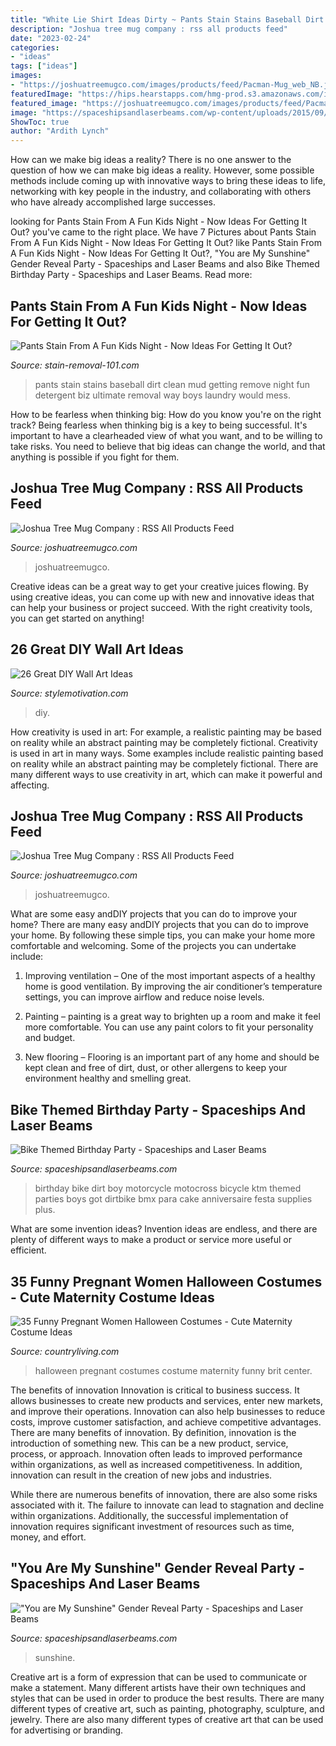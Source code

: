 ```yaml
---
title: "White Lie Shirt Ideas Dirty ~ Pants Stain Stains Baseball Dirt Clean Mud Getting Remove Night Fun Detergent Biz Ultimate Removal Way Boys Laundry Would Mess"
description: "Joshua tree mug company : rss all products feed"
date: "2023-02-24"
categories:
- "ideas"
tags: ["ideas"]
images:
- "https://joshuatreemugco.com/images/products/feed/Pacman-Mug_web_NB.jpg"
featuredImage: "https://hips.hearstapps.com/hmg-prod.s3.amazonaws.com/images/prego-maternity-halloween-costume-1529619190.jpg?crop=1xw:1xh;center,top&amp;resize=480:*"
featured_image: "https://joshuatreemugco.com/images/products/feed/Pacman-Mug_web_NB.jpg"
image: "https://spaceshipsandlaserbeams.com/wp-content/uploads/2015/09/gender-reveal-party-ideas.jpg"
ShowToc: true
author: "Ardith Lynch"
---
```



How can we make big ideas a reality?
There is no one answer to the question of how we can make big ideas a reality. However, some possible methods include coming up with innovative ways to bring these ideas to life, networking with key people in the industry, and collaborating with others who have already accomplished large successes.

	

		
looking for Pants Stain From A Fun Kids Night - Now Ideas For Getting It Out? you've came to the right place. We have 7 Pictures about Pants Stain From A Fun Kids Night - Now Ideas For Getting It Out? like Pants Stain From A Fun Kids Night - Now Ideas For Getting It Out?, &quot;You are My Sunshine&quot; Gender Reveal Party - Spaceships and Laser Beams and also Bike Themed Birthday Party - Spaceships and Laser Beams. Read more:
		
    
## Pants Stain From A Fun Kids Night - Now Ideas For Getting It Out?

<img loading=lazy src="https://www.stain-removal-101.com/images/xpants-stain-from-a-fun-kids-night-now-ideas-for-getting-it-out-21534102.jpg.pagespeed.ic.fpIIhqupiP.jpg" onerror="this.onerror=null;this.src='https://tse1.mm.bing.net/th?id=OIP.fpIIhqupiPALR1zNLMURpgAAAA&amp;pid=15.1';" alt="Pants Stain From A Fun Kids Night - Now Ideas For Getting It Out?">

_Source: stain-removal-101.com_

>pants stain stains baseball dirt clean mud getting remove night fun detergent biz ultimate removal way boys laundry would mess. 

	

How to be fearless when thinking big: How do you know you're on the right track?
Being fearless when thinking big is a key to being successful. It's important to have a clearheaded view of what you want, and to be willing to take risks. You need to believe that big ideas can change the world, and that anything is possible if you fight for them.

    
## Joshua Tree Mug Company : RSS All Products Feed

<img loading=lazy src="https://joshuatreemugco.com/images/products/feed/Trump-LGBT-Mug_web_NB.jpg" onerror="this.onerror=null;this.src='https://tse4.mm.bing.net/th?id=OIP.s4nlsTTDEtiu9AyFbsttfAHaHa&amp;pid=15.1';" alt="Joshua Tree Mug Company : RSS All Products Feed">

_Source: joshuatreemugco.com_

>joshuatreemugco. 

	

Creative ideas can be a great way to get your creative juices flowing. By using creative ideas, you can come up with new and innovative ideas that can help your business or project succeed. With the right creativity tools, you can get started on anything!

    
## 26 Great DIY Wall Art Ideas

<img loading=lazy src="https://www.stylemotivation.com/wp-content/uploads/2013/09/26-Great-DIY-Wall-Art-Ideas-20.jpg" onerror="this.onerror=null;this.src='https://tse4.mm.bing.net/th?id=OIP.yMlIoWNTBAM8qDi8I9qgTwHaHa&amp;pid=15.1';" alt="26 Great DIY Wall Art Ideas">

_Source: stylemotivation.com_

>diy. 

	

How creativity is used in art: For example, a realistic painting may be based on reality while an abstract painting may be completely fictional.
Creativity is used in art in many ways. Some examples include realistic painting based on reality while an abstract painting may be completely fictional. There are many different ways to use creativity in art, which can make it powerful and affecting.

    
## Joshua Tree Mug Company : RSS All Products Feed

<img loading=lazy src="https://joshuatreemugco.com/images/products/feed/Pacman-Mug_web_NB.jpg" onerror="this.onerror=null;this.src='https://tse1.mm.bing.net/th?id=OIP.cR2lX4p8zwpv8lmE2dBCcAHaHa&amp;pid=15.1';" alt="Joshua Tree Mug Company : RSS All Products Feed">

_Source: joshuatreemugco.com_

>joshuatreemugco. 

	

What are some easy andDIY projects that you can do to improve your home?
There are many easy andDIY projects that you can do to improve your home. By following these simple tips, you can make your home more comfortable and welcoming. Some of the projects you can undertake include:
1. Improving ventilation – One of the most important aspects of a healthy home is good ventilation. By improving the air conditioner’s temperature settings, you can improve airflow and reduce noise levels.

2. Painting – painting is a great way to brighten up a room and make it feel more comfortable. You can use any paint colors to fit your personality and budget.

3. New flooring – Flooring is an important part of any home and should be kept clean and free of dirt, dust, or other allergens to keep your environment healthy and smelling great.

    
## Bike Themed Birthday Party - Spaceships And Laser Beams

<img loading=lazy src="https://spaceshipsandlaserbeams.com/wp-content/uploads/2015/09/dirt-bike-birthday-party-ideas.jpg" onerror="this.onerror=null;this.src='https://tse1.mm.bing.net/th?id=OIP.NiHNz_h--5_9SAYwVLI17AHaLH&amp;pid=15.1';" alt="Bike Themed Birthday Party - Spaceships and Laser Beams">

_Source: spaceshipsandlaserbeams.com_

>birthday bike dirt boy motorcycle motocross bicycle ktm themed parties boys got dirtbike bmx para cake anniversaire festa supplies plus. 

	

What are some invention ideas?
Invention ideas are endless, and there are plenty of different ways to make a product or service more useful or efficient.

    
## 35 Funny Pregnant Women Halloween Costumes - Cute Maternity Costume Ideas

<img loading=lazy src="https://hips.hearstapps.com/hmg-prod.s3.amazonaws.com/images/prego-maternity-halloween-costume-1529619190.jpg?crop=1xw:1xh;center,top&amp;resize=480:*" onerror="this.onerror=null;this.src='https://tse3.mm.bing.net/th?id=OIP.aXINX-bnr8CmsCBGq3lFDAHaLH&amp;pid=15.1';" alt="35 Funny Pregnant Women Halloween Costumes - Cute Maternity Costume Ideas">

_Source: countryliving.com_

>halloween pregnant costumes costume maternity funny brit center. 

	

The benefits of innovation
Innovation is critical to business success. It allows businesses to create new products and services, enter new markets, and improve their operations. Innovation can also help businesses to reduce costs, improve customer satisfaction, and achieve competitive advantages.
There are many benefits of innovation. By definition, innovation is the introduction of something new. This can be a new product, service, process, or approach. Innovation often leads to improved performance within organizations, as well as increased competitiveness. In addition, innovation can result in the creation of new jobs and industries.

While there are numerous benefits of innovation, there are also some risks associated with it. The failure to innovate can lead to stagnation and decline within organizations. Additionally, the successful implementation of innovation requires significant investment of resources such as time, money, and effort.

    
## &quot;You Are My Sunshine&quot; Gender Reveal Party - Spaceships And Laser Beams

<img loading=lazy src="https://spaceshipsandlaserbeams.com/wp-content/uploads/2015/09/gender-reveal-party-ideas.jpg" onerror="this.onerror=null;this.src='https://tse4.mm.bing.net/th?id=OIP.cHIWPoJD1sKsGrlFKaAvFQHaLH&amp;pid=15.1';" alt="&quot;You are My Sunshine&quot; Gender Reveal Party - Spaceships and Laser Beams">

_Source: spaceshipsandlaserbeams.com_

>sunshine. 

	

Creative art is a form of expression that can be used to communicate or make a statement. Many different artists have their own techniques and styles that can be used in order to produce the best results. There are many different types of creative art, such as painting, photography, sculpture, and jewelry. There are also many different types of creative art that can be used for advertising or branding.


